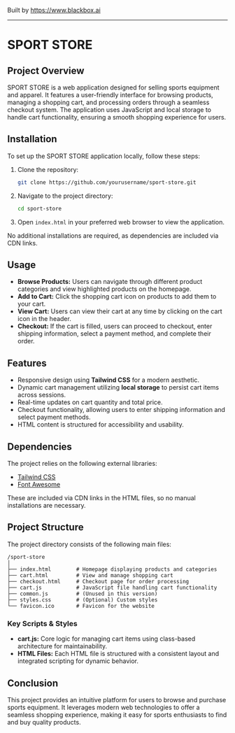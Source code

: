 
Built by https://www.blackbox.ai

---

# SPORT STORE

## Project Overview
SPORT STORE is a web application designed for selling sports equipment and apparel. It features a user-friendly interface for browsing products, managing a shopping cart, and processing orders through a seamless checkout system. The application uses JavaScript and local storage to handle cart functionality, ensuring a smooth shopping experience for users.

## Installation
To set up the SPORT STORE application locally, follow these steps:

1. Clone the repository:
   ```bash
   git clone https://github.com/yourusername/sport-store.git
   ```
   
2. Navigate to the project directory:
   ```bash
   cd sport-store
   ```

3. Open `index.html` in your preferred web browser to view the application.

No additional installations are required, as dependencies are included via CDN links.

## Usage
- **Browse Products:** Users can navigate through different product categories and view highlighted products on the homepage.
- **Add to Cart:** Click the shopping cart icon on products to add them to your cart.
- **View Cart:** Users can view their cart at any time by clicking on the cart icon in the header.
- **Checkout:** If the cart is filled, users can proceed to checkout, enter shipping information, select a payment method, and complete their order.

## Features
- Responsive design using **Tailwind CSS** for a modern aesthetic.
- Dynamic cart management utilizing **local storage** to persist cart items across sessions.
- Real-time updates on cart quantity and total price.
- Checkout functionality, allowing users to enter shipping information and select payment methods.
- HTML content is structured for accessibility and usability.

## Dependencies
The project relies on the following external libraries:
- [Tailwind CSS](https://tailwindcss.com/)
- [Font Awesome](https://fontawesome.com/)

These are included via CDN links in the HTML files, so no manual installations are necessary.

## Project Structure
The project directory consists of the following main files:

```
/sport-store
│
├── index.html        # Homepage displaying products and categories
├── cart.html         # View and manage shopping cart
├── checkout.html     # Checkout page for order processing
├── cart.js           # JavaScript file handling cart functionality
├── common.js         # (Unused in this version)
├── styles.css        # (Optional) Custom styles
└── favicon.ico       # Favicon for the website
```

### Key Scripts & Styles
- **cart.js:** Core logic for managing cart items using class-based architecture for maintainability.
- **HTML Files:** Each HTML file is structured with a consistent layout and integrated scripting for dynamic behavior.

## Conclusion
This project provides an intuitive platform for users to browse and purchase sports equipment. It leverages modern web technologies to offer a seamless shopping experience, making it easy for sports enthusiasts to find and buy quality products.